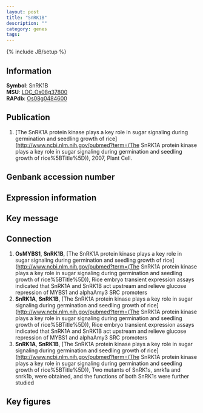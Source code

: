 ```yaml
---
layout: post
title: "SnRK1B"
description: ""
category: genes
tags: 
---
```

{% include JB/setup %}

## Information
__Symbol__: SnRK1B  
__MSU__: [LOC_Os08g37800](http://rice.plantbiology.msu.edu/cgi-bin/ORF_infopage.cgi?orf=LOC_Os08g37800)  
__RAPdb__: [Os08g0484600](http://rapdb.dna.affrc.go.jp/viewer/gbrowse_details/irgsp1?name=Os08g0484600)  

## Publication
1. [The SnRK1A protein kinase plays a key role in sugar signaling during germination and seedling growth of rice](http://www.ncbi.nlm.nih.gov/pubmed?term=(The SnRK1A protein kinase plays a key role in sugar signaling during germination and seedling growth of rice%5BTitle%5D)), 2007, Plant Cell.

## Genbank accession number

## Expression information

## Key message

## Connection
1. __OsMYBS1__, __SnRK1B__, [The SnRK1A protein kinase plays a key role in sugar signaling during germination and seedling growth of rice](http://www.ncbi.nlm.nih.gov/pubmed?term=(The SnRK1A protein kinase plays a key role in sugar signaling during germination and seedling growth of rice%5BTitle%5D)),  Rice embryo transient expression assays indicated that SnRK1A and SnRK1B act upstream and relieve glucose repression of MYBS1 and alphaAmy3 SRC promoters
2. __SnRK1A__, __SnRK1B__, [The SnRK1A protein kinase plays a key role in sugar signaling during germination and seedling growth of rice](http://www.ncbi.nlm.nih.gov/pubmed?term=(The SnRK1A protein kinase plays a key role in sugar signaling during germination and seedling growth of rice%5BTitle%5D)),  Rice embryo transient expression assays indicated that SnRK1A and SnRK1B act upstream and relieve glucose repression of MYBS1 and alphaAmy3 SRC promoters
3. __SnRK1A__, __SnRK1B__, [The SnRK1A protein kinase plays a key role in sugar signaling during germination and seedling growth of rice](http://www.ncbi.nlm.nih.gov/pubmed?term=(The SnRK1A protein kinase plays a key role in sugar signaling during germination and seedling growth of rice%5BTitle%5D)),  Two mutants of SnRK1s, snrk1a and snrk1b, were obtained, and the functions of both SnRK1s were further studied

## Key figures


